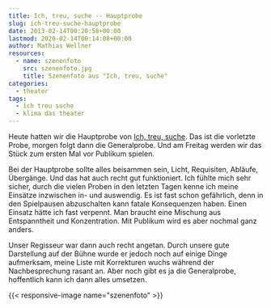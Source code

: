 ```yaml
---
title: Ich, treu, suche -- Hauptprobe
slug: ich-treu-suche-hauptprobe
date: 2013-02-14T00:20:58+00:00
lastmod: 2020-02-14T00:14:08+00:00
author: Mathias Wellner
resources:
  - name: szenenfoto
    src: szenenfoto.jpg
    title: Szenenfoto aus "Ich, treu, suche"
categories:
  - theater
tags:
  - ich treu suche
  - klima das theater
---
```

Heute hatten wir die Hauptprobe von [Ich, treu, suche](http://www.klima-das-theater.ch/). Das ist die vorletzte Probe, morgen folgt dann die Generalprobe. Und am Freitag werden wir das Stück zum ersten Mal vor Publikum spielen. 
<!--more-->

Bei der Hauptprobe sollte alles beisammen sein, Licht, Requisiten, Abläufe, Übergänge. Und das hat auch recht gut funktioniert. Ich fühlte mich sehr sicher, durch die vielen Proben in den letzten Tagen kenne ich meine Einsätze inzwischen in- und auswendig. Es ist fast schon gefährlich, denn in den Spielpausen abzuschalten kann fatale Konsequenzen haben. Einen Einsatz hätte ich fast verpennt. Man braucht eine Mischung aus Entspanntheit und Konzentration. Mit Publikum wird es aber nochmal ganz anders. 

Unser Regisseur war dann auch recht angetan. Durch unsere gute Darstellung auf der Bühne wurde er jedoch noch auf einige Dinge aufmerksam, meine Liste mit Korrekturen wuchs während der Nachbesprechung rasant an. Aber noch gibt es ja die Generalprobe, hoffentlich kann ich dann alles umsetzen.

{{< responsive-image name="szenenfoto" >}}